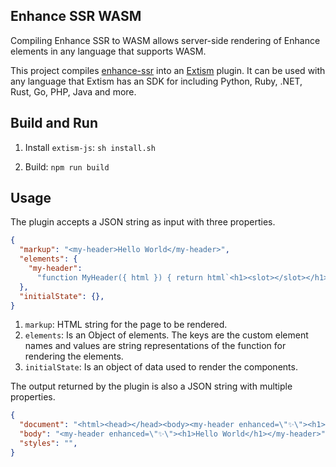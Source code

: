 ## Enhance SSR WASM

Compiling Enhance SSR to WASM allows server-side rendering of Enhance elements in any language that supports WASM.

This project compiles [enhance-ssr](https://github.com/enhance-dev/enhance-ssr) into an [Extism](https://extism.org/) plugin.
It can be used with any language that Extism has an SDK for including Python, Ruby, .NET, Rust, Go, PHP, Java and more.

## Build and Run
1. Install `extism-js`: `sh install.sh`

2. Build: `npm run build`

## Usage
The plugin accepts a JSON string as input with three properties.
```json
{
  "markup": "<my-header>Hello World</my-header>",
  "elements": {
    "my-header":
      "function MyHeader({ html }) { return html`<h1><slot></slot></h1>` }",
  },
  "initialState": {},
}

```

1. `markup`: HTML string for the page to be rendered.
2. `elements`: Is an Object of elements. The keys are the custom element names and values are string representations of the function for rendering the elements.
3. `initialState`: Is an object of data used to render the components.

The output returned by the plugin is also a JSON string with multiple properties.
```json
{
  "document": "<html><head></head><body><my-header enhanced=\"✨\"><h1>Hello World</h1></my-header></body></html>",
  "body": "<my-header enhanced=\"✨\"><h1>Hello World</h1></my-header>",
  "styles": "",
}

```

